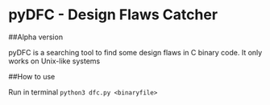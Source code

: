 # pyDFC - Design Flaws Catcher

##Alpha version

pyDFC is  a searching tool to find some design flaws in C binary code. It only works on Unix-like systems

##How to use

Run in terminal `python3 dfc.py <binaryfile>`